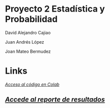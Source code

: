 # Proyecto 2 Estadística y Probabilidad

David Alejandro Cajiao

Juan Andrés López

Joan Mateo Bermudez

# Links

*[Acceso al código en Colab](https://drive.google.com/file/d/1NYpsg3whcRn0VSsAskFhZnHv5EyUpsIc/view?usp=sharing)*


*[Accede al reporte de resultados](https://github.com/DCajiao/Distribuciones-de-Probabilidad/blob/main/Reporte_Resultados.pdf)*
---
